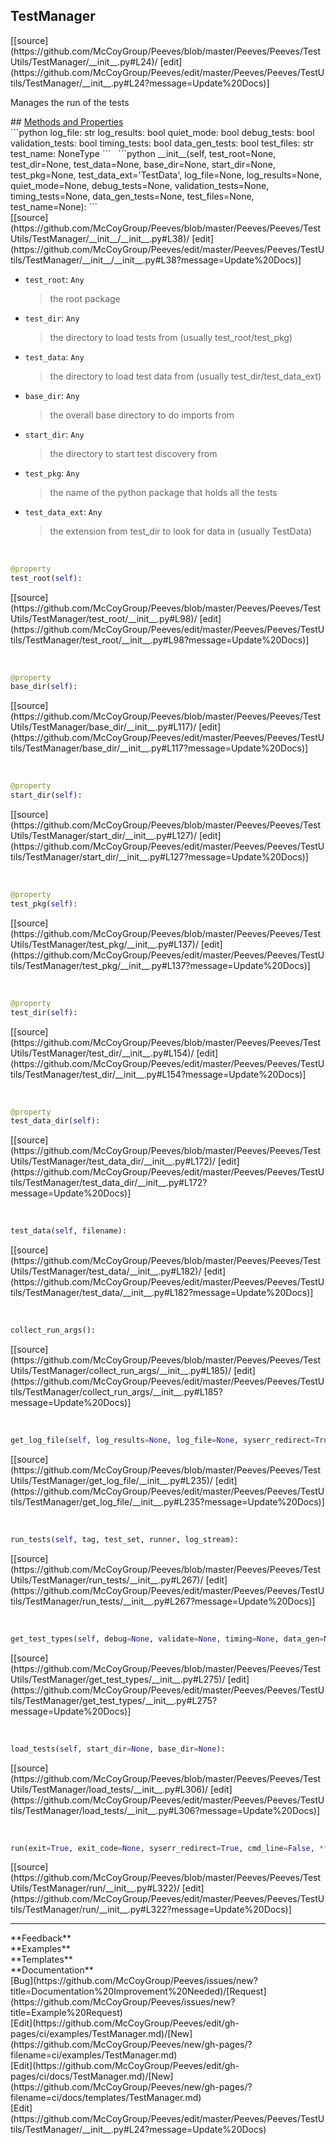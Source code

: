 ## <a id="Peeves.Peeves.TestUtils.TestManager">TestManager</a> 

<div class="docs-source-link" markdown="1">
[[source](https://github.com/McCoyGroup/Peeves/blob/master/Peeves/Peeves/TestUtils/TestManager/__init__.py#L24)/
[edit](https://github.com/McCoyGroup/Peeves/edit/master/Peeves/Peeves/TestUtils/TestManager/__init__.py#L24?message=Update%20Docs)]
</div>

Manages the run of the tests







<div class="collapsible-section">
 <div class="collapsible-section collapsible-section-header" markdown="1">
## <a class="collapse-link" data-toggle="collapse" href="#methods" markdown="1"> Methods and Properties</a> <a class="float-right" data-toggle="collapse" href="#methods"><i class="fa fa-chevron-down"></i></a>
 </div>
 <div class="collapsible-section collapsible-section-body collapse " id="methods" markdown="1">
 ```python
log_file: str
log_results: bool
quiet_mode: bool
debug_tests: bool
validation_tests: bool
timing_tests: bool
data_gen_tests: bool
test_files: str
test_name: NoneType
```
<a id="Peeves.Peeves.TestUtils.TestManager.__init__" class="docs-object-method">&nbsp;</a> 
```python
__init__(self, test_root=None, test_dir=None, test_data=None, base_dir=None, start_dir=None, test_pkg=None, test_data_ext='TestData', log_file=None, log_results=None, quiet_mode=None, debug_tests=None, validation_tests=None, timing_tests=None, data_gen_tests=None, test_files=None, test_name=None): 
```
<div class="docs-source-link" markdown="1">
[[source](https://github.com/McCoyGroup/Peeves/blob/master/Peeves/Peeves/TestUtils/TestManager/__init__/__init__.py#L38)/
[edit](https://github.com/McCoyGroup/Peeves/edit/master/Peeves/Peeves/TestUtils/TestManager/__init__/__init__.py#L38?message=Update%20Docs)]
</div>

  - `test_root`: `Any`
    > the root package
  - `test_dir`: `Any`
    > the directory to load tests from (usually test_root/test_pkg)
  - `test_data`: `Any`
    > the directory to load test data from (usually test_dir/test_data_ext)
  - `base_dir`: `Any`
    > the overall base directory to do imports from
  - `start_dir`: `Any`
    > the directory to start test discovery from
  - `test_pkg`: `Any`
    > the name of the python package that holds all the tests
  - `test_data_ext`: `Any`
    > the extension from test_dir to look for data in (usually TestData)


<a id="Peeves.Peeves.TestUtils.TestManager.test_root" class="docs-object-method">&nbsp;</a> 
```python
@property
test_root(self): 
```
<div class="docs-source-link" markdown="1">
[[source](https://github.com/McCoyGroup/Peeves/blob/master/Peeves/Peeves/TestUtils/TestManager/test_root/__init__.py#L98)/
[edit](https://github.com/McCoyGroup/Peeves/edit/master/Peeves/Peeves/TestUtils/TestManager/test_root/__init__.py#L98?message=Update%20Docs)]
</div>


<a id="Peeves.Peeves.TestUtils.TestManager.base_dir" class="docs-object-method">&nbsp;</a> 
```python
@property
base_dir(self): 
```
<div class="docs-source-link" markdown="1">
[[source](https://github.com/McCoyGroup/Peeves/blob/master/Peeves/Peeves/TestUtils/TestManager/base_dir/__init__.py#L117)/
[edit](https://github.com/McCoyGroup/Peeves/edit/master/Peeves/Peeves/TestUtils/TestManager/base_dir/__init__.py#L117?message=Update%20Docs)]
</div>


<a id="Peeves.Peeves.TestUtils.TestManager.start_dir" class="docs-object-method">&nbsp;</a> 
```python
@property
start_dir(self): 
```
<div class="docs-source-link" markdown="1">
[[source](https://github.com/McCoyGroup/Peeves/blob/master/Peeves/Peeves/TestUtils/TestManager/start_dir/__init__.py#L127)/
[edit](https://github.com/McCoyGroup/Peeves/edit/master/Peeves/Peeves/TestUtils/TestManager/start_dir/__init__.py#L127?message=Update%20Docs)]
</div>


<a id="Peeves.Peeves.TestUtils.TestManager.test_pkg" class="docs-object-method">&nbsp;</a> 
```python
@property
test_pkg(self): 
```
<div class="docs-source-link" markdown="1">
[[source](https://github.com/McCoyGroup/Peeves/blob/master/Peeves/Peeves/TestUtils/TestManager/test_pkg/__init__.py#L137)/
[edit](https://github.com/McCoyGroup/Peeves/edit/master/Peeves/Peeves/TestUtils/TestManager/test_pkg/__init__.py#L137?message=Update%20Docs)]
</div>


<a id="Peeves.Peeves.TestUtils.TestManager.test_dir" class="docs-object-method">&nbsp;</a> 
```python
@property
test_dir(self): 
```
<div class="docs-source-link" markdown="1">
[[source](https://github.com/McCoyGroup/Peeves/blob/master/Peeves/Peeves/TestUtils/TestManager/test_dir/__init__.py#L154)/
[edit](https://github.com/McCoyGroup/Peeves/edit/master/Peeves/Peeves/TestUtils/TestManager/test_dir/__init__.py#L154?message=Update%20Docs)]
</div>


<a id="Peeves.Peeves.TestUtils.TestManager.test_data_dir" class="docs-object-method">&nbsp;</a> 
```python
@property
test_data_dir(self): 
```
<div class="docs-source-link" markdown="1">
[[source](https://github.com/McCoyGroup/Peeves/blob/master/Peeves/Peeves/TestUtils/TestManager/test_data_dir/__init__.py#L172)/
[edit](https://github.com/McCoyGroup/Peeves/edit/master/Peeves/Peeves/TestUtils/TestManager/test_data_dir/__init__.py#L172?message=Update%20Docs)]
</div>


<a id="Peeves.Peeves.TestUtils.TestManager.test_data" class="docs-object-method">&nbsp;</a> 
```python
test_data(self, filename): 
```
<div class="docs-source-link" markdown="1">
[[source](https://github.com/McCoyGroup/Peeves/blob/master/Peeves/Peeves/TestUtils/TestManager/test_data/__init__.py#L182)/
[edit](https://github.com/McCoyGroup/Peeves/edit/master/Peeves/Peeves/TestUtils/TestManager/test_data/__init__.py#L182?message=Update%20Docs)]
</div>


<a id="Peeves.Peeves.TestUtils.TestManager.collect_run_args" class="docs-object-method">&nbsp;</a> 
```python
collect_run_args(): 
```
<div class="docs-source-link" markdown="1">
[[source](https://github.com/McCoyGroup/Peeves/blob/master/Peeves/Peeves/TestUtils/TestManager/collect_run_args/__init__.py#L185)/
[edit](https://github.com/McCoyGroup/Peeves/edit/master/Peeves/Peeves/TestUtils/TestManager/collect_run_args/__init__.py#L185?message=Update%20Docs)]
</div>


<a id="Peeves.Peeves.TestUtils.TestManager.get_log_file" class="docs-object-method">&nbsp;</a> 
```python
get_log_file(self, log_results=None, log_file=None, syserr_redirect=True): 
```
<div class="docs-source-link" markdown="1">
[[source](https://github.com/McCoyGroup/Peeves/blob/master/Peeves/Peeves/TestUtils/TestManager/get_log_file/__init__.py#L235)/
[edit](https://github.com/McCoyGroup/Peeves/edit/master/Peeves/Peeves/TestUtils/TestManager/get_log_file/__init__.py#L235?message=Update%20Docs)]
</div>


<a id="Peeves.Peeves.TestUtils.TestManager.run_tests" class="docs-object-method">&nbsp;</a> 
```python
run_tests(self, tag, test_set, runner, log_stream): 
```
<div class="docs-source-link" markdown="1">
[[source](https://github.com/McCoyGroup/Peeves/blob/master/Peeves/Peeves/TestUtils/TestManager/run_tests/__init__.py#L267)/
[edit](https://github.com/McCoyGroup/Peeves/edit/master/Peeves/Peeves/TestUtils/TestManager/run_tests/__init__.py#L267?message=Update%20Docs)]
</div>


<a id="Peeves.Peeves.TestUtils.TestManager.get_test_types" class="docs-object-method">&nbsp;</a> 
```python
get_test_types(self, debug=None, validate=None, timing=None, data_gen=None): 
```
<div class="docs-source-link" markdown="1">
[[source](https://github.com/McCoyGroup/Peeves/blob/master/Peeves/Peeves/TestUtils/TestManager/get_test_types/__init__.py#L275)/
[edit](https://github.com/McCoyGroup/Peeves/edit/master/Peeves/Peeves/TestUtils/TestManager/get_test_types/__init__.py#L275?message=Update%20Docs)]
</div>


<a id="Peeves.Peeves.TestUtils.TestManager.load_tests" class="docs-object-method">&nbsp;</a> 
```python
load_tests(self, start_dir=None, base_dir=None): 
```
<div class="docs-source-link" markdown="1">
[[source](https://github.com/McCoyGroup/Peeves/blob/master/Peeves/Peeves/TestUtils/TestManager/load_tests/__init__.py#L306)/
[edit](https://github.com/McCoyGroup/Peeves/edit/master/Peeves/Peeves/TestUtils/TestManager/load_tests/__init__.py#L306?message=Update%20Docs)]
</div>


<a id="Peeves.Peeves.TestUtils.TestManager.run" class="docs-object-method">&nbsp;</a> 
```python
run(exit=True, exit_code=None, syserr_redirect=True, cmd_line=False, **kwargs): 
```
<div class="docs-source-link" markdown="1">
[[source](https://github.com/McCoyGroup/Peeves/blob/master/Peeves/Peeves/TestUtils/TestManager/run/__init__.py#L322)/
[edit](https://github.com/McCoyGroup/Peeves/edit/master/Peeves/Peeves/TestUtils/TestManager/run/__init__.py#L322?message=Update%20Docs)]
</div>
 </div>
</div>











---


<div markdown="1" class="text-secondary">
<div class="container">
  <div class="row">
   <div class="col" markdown="1">
**Feedback**   
</div>
   <div class="col" markdown="1">
**Examples**   
</div>
   <div class="col" markdown="1">
**Templates**   
</div>
   <div class="col" markdown="1">
**Documentation**   
</div>
   <div class="col" markdown="1">
   
</div>
   <div class="col" markdown="1">
   
</div>
   <div class="col" markdown="1">
   
</div>
</div>
  <div class="row">
   <div class="col" markdown="1">
[Bug](https://github.com/McCoyGroup/Peeves/issues/new?title=Documentation%20Improvement%20Needed)/[Request](https://github.com/McCoyGroup/Peeves/issues/new?title=Example%20Request)   
</div>
   <div class="col" markdown="1">
[Edit](https://github.com/McCoyGroup/Peeves/edit/gh-pages/ci/examples/TestManager.md)/[New](https://github.com/McCoyGroup/Peeves/new/gh-pages/?filename=ci/examples/TestManager.md)   
</div>
   <div class="col" markdown="1">
[Edit](https://github.com/McCoyGroup/Peeves/edit/gh-pages/ci/docs/TestManager.md)/[New](https://github.com/McCoyGroup/Peeves/new/gh-pages/?filename=ci/docs/templates/TestManager.md)   
</div>
   <div class="col" markdown="1">
[Edit](https://github.com/McCoyGroup/Peeves/edit/master/Peeves/Peeves/TestUtils/TestManager/__init__.py#L24?message=Update%20Docs)   
</div>
   <div class="col" markdown="1">
   
</div>
   <div class="col" markdown="1">
   
</div>
   <div class="col" markdown="1">
   
</div>
</div>
</div>
</div>